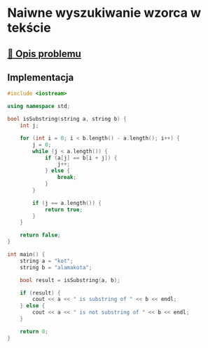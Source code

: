 # Naiwne wyszukiwanie wzorca w tekście

## [:link: Opis problemu](../../../../algorithms/text/naive-substring-search.md)

## Implementacja

```cpp linenums="1"
#include <iostream>

using namespace std;

bool isSubstring(string a, string b) {
    int j;

    for (int i = 0; i < b.length() - a.length(); i++) {
        j = 0;
        while (j < a.length()) {
            if (a[j] == b[i + j]) {
                j++;
            } else {
                break;
            }
        }

        if (j == a.length()) {
            return true;
        }
    }

    return false;
}

int main() {
    string a = "kot";
    string b = "alamakota";

    bool result = isSubstring(a, b);

    if (result) {
        cout << a << " is substring of " << b << endl;
    } else {
        cout << a << " is not substring of " << b << endl;
    }

    return 0;
}
```

